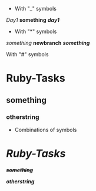 * With "_" symbols

_Day1_
__something__
___day1___

- With "*" symbols

*something*
**newbranch**
***something***

With "#" symbols

# Ruby-Tasks
## something
### otherstring

+ Combinations of symbols

# _Ruby-Tasks_

***~~something~~***

__*otherstring*__